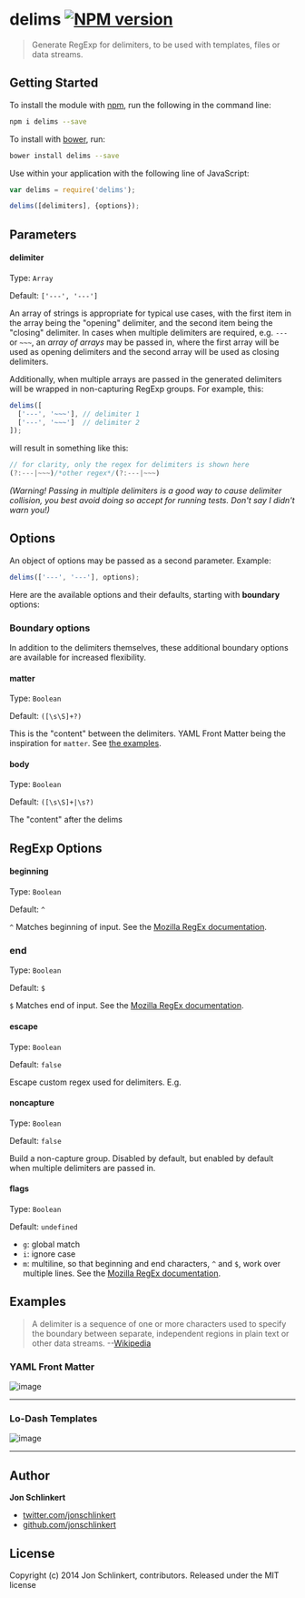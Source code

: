 # delims [![NPM version](https://badge.fury.io/js/delims.png)](http://badge.fury.io/js/delims)

> Generate RegExp for delimiters, to be used with templates, files or data streams.


## Getting Started
To install the module with [npm](npmjs.org), run the following in the command line:

```bash
npm i delims --save
```

To install with [bower](https://github.com/bower/bower), run:

```bash
bower install delims --save
```

Use within your application with the following line of JavaScript:

```js
var delims = require('delims');

delims([delimiters], {options});
```

## Parameters

#### delimiter
Type: `Array`

Default: `['---', '---']`

An array of strings is appropriate for typical use cases, with the first item in the array being the "opening" delimiter, and the second item being the "closing" delimiter. In cases when multiple delimiters are required, e.g. `---` or `~~~`, an _array of arrays_ may be passed in, where the first array will be used as opening delimiters and the second array will be used as closing delimiters.

Additionally, when multiple arrays are passed in the generated delimiters will be wrapped in non-capturing RegExp groups. For example, this:

```js
delims([
  ['---', '~~~'], // delimiter 1
  ['---', '~~~']  // delimiter 2
]);
```
will result in something like this:

```js
// for clarity, only the regex for delimiters is shown here
(?:---|~~~)/*other regex*/(?:---|~~~)
```

_(Warning! Passing in multiple delimiters is a good way to cause delimiter collision, you best avoid doing so accept for running tests. Don't say I didn't warn you!)_


## Options

An object of options may be passed as a second parameter.  Example:

```js
delims(['---', '---'], options);
```

Here are the available options and their defaults, starting with **boundary** options:


### Boundary options
In addition to the delimiters themselves, these additional boundary options are available for increased flexibility.

#### matter
Type: `Boolean`

Default: `([\s\S]+?)`

This is the "content" between the delimiters. YAML Front Matter being the inspiration for `matter`. See [the examples](#examples).


#### body
Type: `Boolean`

Default: `([\s\S]+|\s?)`

The "content" after the delims


## RegExp Options
#### beginning
Type: `Boolean`

Default: `^`

`^` Matches beginning of input. See the [Mozilla RegEx documentation](https://developer.mozilla.org/en-US/docs/Web/JavaScript/Reference/Global_Objects/RegExp).

### end
Type: `Boolean`

Default: `$`

`$` Matches end of input. See the [Mozilla RegEx documentation](https://developer.mozilla.org/en-US/docs/Web/JavaScript/Reference/Global_Objects/RegExp).

#### escape
Type: `Boolean`

Default: `false`

Escape custom regex used for delimiters. E.g.

#### noncapture
Type: `Boolean`

Default: `false`

Build a non-capture group. Disabled by default, but enabled by default when multiple delimiters are passed in.

#### flags
Type: `Boolean`

Default: `undefined`

* `g`: global match
* `i`: ignore case
* `m`: multiline, so that beginning and end characters, `^` and `$`, work over multiple lines. See the [Mozilla RegEx documentation](https://developer.mozilla.org/en-US/docs/Web/JavaScript/Reference/Global_Objects/RegExp).


## Examples

> A delimiter is a sequence of one or more characters used to specify the boundary between separate, independent regions in plain text or other data streams.
> --[Wikipedia](http://en.wikipedia.org/wiki/Delimiter)


### YAML Front Matter


![image](https://f.cloud.github.com/assets/383994/2003333/7eeee55e-8647-11e3-848c-9290ebeb70a6.png)


***

### Lo-Dash Templates

![image](https://f.cloud.github.com/assets/383994/2003335/8ab362a2-8647-11e3-820f-0a1f110532f0.png)


***


## Author

**Jon Schlinkert**

+ [twitter.com/jonschlinkert](http://twitter.com/jonschlinkert)
+ [github.com/jonschlinkert](https://github.com/jonschlinkert)


## License
Copyright (c) 2014 Jon Schlinkert, contributors.
Released under the MIT license